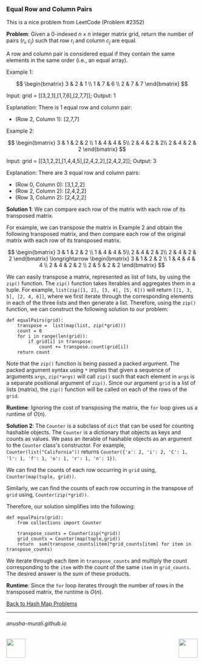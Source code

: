 ### Equal Row and Column Pairs

This is a nice problem from LeetCode (Problem #2352)

**Problem**: Given a 0-indexed $n \times n$ integer matrix grid, return the number of pairs $(r_i, c_j)$ such that row $r_i$ and column $c_j$ are equal.

A row and column pair is considered equal if they contain the same elements in the same order (i.e., an equal array).

 

Example 1:

$$
\begin{bmatrix}
3 & 2 & 1 \\
1 & 7 & 6 \\
2 & 7 & 7 
\end{bmatrix}
$$

Input: grid = [[3,2,1],[1,7,6],[2,7,7]];
Output: 1

Explanation: There is 1 equal row and column pair:
- (Row 2, Column 1): [2,7,7]
  
Example 2:

$$
\begin{bmatrix}
3 & 1 & 2 & 2 \\
1 & 4 & 4 & 5\\
2 & 4 & 2 & 2\\
2 & 4 & 2 & 2
\end{bmatrix}
$$

Input: grid = [[3,1,2,2],[1,4,4,5],[2,4,2,2],[2,4,2,2]];
Output: 3

Explanation: There are 3 equal row and column pairs:
- (Row 0, Column 0): [3,1,2,2]
- (Row 2, Column 2): [2,4,2,2]
- (Row 3, Column 2): [2,4,2,2]

**Solution 1**: We can compare each row of the matrix with each row of its transposed matrix.

For example, we can transpose the matrix in Example 2 and obtain the following transposed matrix, and then compare each row of the original matrix with each row of its transposed matrix.

$$
\begin{bmatrix}
3 & 1 & 2 & 2 \\
1 & 4 & 4 & 5\\
2 & 4 & 2 & 2\\
2 & 4 & 2 & 2
\end{bmatrix}
\longrightarrow
\begin{bmatrix}
3 & 1 & 2 & 2 \\
1 & 4 & 4 & 4 \\
2 & 4 & 2 & 2 \\
2 & 5 & 2 & 2
\end{bmatrix}
$$

We can easily transpose a matrix, represented as list of lists, by using the `zip()` function. The `zip()` function takes iterables and aggregates them in a tuple. For example, `list(zip([1, 2], [3, 4], [5, 6]))` will return `[[1, 3, 5], [2, 4, 6]]`, where we first iterate through the corresponding elements in each of
the three lists and then generate a list. Therefore, using the `zip()` function, we can construct the following solution to our problem:

```
def equalPairs(grid):
    transpose =  list(map(list, zip(*grid)))
    count = 0
    for i in range(len(grid)):
        if grid[i] in transpose:
            count += transpose.count(grid[i])
    return count
```

Note that the `zip()` function is being passed a packed argument. The packed argument syntax using `*` implies that given a sequence of arguments `args`, `zip(*args)` will call `zip()` such that each element in `args` is a separate positional argument of `zip()`. Since our argument `grid` is a list of lists (matrix), the `zip()` function will be called on each of the rows of the `grid`. 

**Runtime**:  Ignoring the cost of transposing the matrix, the `for` loop gives us a runtime of $O(n)$.

**Solution 2**: The `Counter` is a subclass of `dict` that can be used for counting hashable objects. The `Counter` is a dictionary that objects as keys and counts as values. We pass an iterable of hashable objects as an argument to the `Counter` class's constructor. For example, `Counter(list("California"))` returns `Counter({'a': 2, 'i': 2, 'C': 1, 'l': 1, 'f': 1, 'o': 1, 'r': 1, 'n': 1})`.

We can find the counts of each row occurring in `grid` using, `Counter(map(tuple, grid))`.

Similarly, we can find the counts of each row occurring in the transpose of `grid` using, `Counter(zip(*grid))`. 

Therefore, our solution simplifies into the following:

```
def equalPairs(grid):
    from collections import Counter
    
    transpose_counts = Counter(zip(*grid))                 
    grid_counts = Counter(map(tuple,grid))             
    return  sum(transpose_counts[item]*grid_counts[item] for item in transpose_counts)  
```
We iterate through each item in `transpose_counts` and multiply the count corresponding to the `item` with the count of the same `item` in `grid_counts`. The desired answer is the sum of these products.

**Runtime**: Since the `for` loop iterates through the number of rows in the transposed matrix, the runtime is $O(n)$.

[Back to Hash Map Problems](./problems.md)

* * *
###### anusha-murali.github.io

<img src="https://github.com/anusha-murali/anusha-murali.github.io/assets/111596338/639243aa-2857-4595-a65a-7852762bb002" width="50" height="50" align="left">

[<img src="https://github.com/user-attachments/assets/989cfb30-4fb8-40f8-a812-8a054869aa32" width="50" height="50" align="right">](../index.md)
